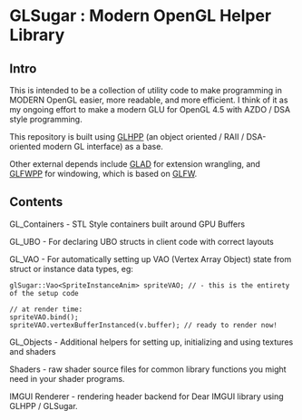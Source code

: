 # GLSugar : Modern OpenGL Helper Library

## Intro

This is intended to be a collection of utility code to make programming in MODERN OpenGL easier, more readable, and more efficient.  I think of it as my ongoing effort to make a modern GLU for OpenGL 4.5 with AZDO / DSA style programming.

This repository is built using [GLHPP](https://github.com/Steve132/glhpp) (an object oriented / RAII / DSA-oriented modern GL interface) as a base.

Other external depends include [GLAD](https://glad.dav1d.de/) for extension wrangling, and [GLFWPP](https://github.com/Steve132/glfwpp) for windowing, which is based on [GLFW](https://github.com/glfw/glfw).

## Contents

GL_Containers - STL Style containers built around GPU Buffers

GL_UBO - For declaring UBO structs in client code with correct layouts

GL_VAO - For automatically setting up VAO (Vertex Array Object) state from struct or instance data types, eg:

    glSugar::Vao<SpriteInstanceAnim> spriteVAO; // - this is the entirety of the setup code

    // at render time:
    spriteVAO.bind();
    spriteVAO.vertexBufferInstanced(v.buffer); // ready to render now!

GL_Objects - Additional helpers for setting up, initializing and using textures and shaders

Shaders - raw shader source files for common library functions you might need in your shader programs.

IMGUI Renderer - rendering header backend for Dear IMGUI library using GLHPP / GLSugar.
